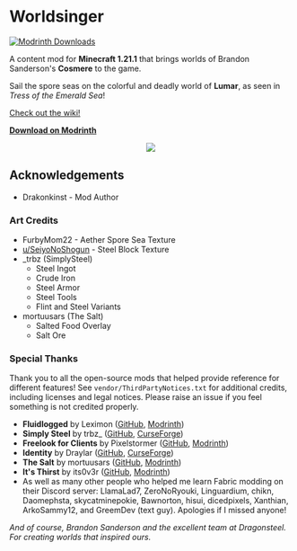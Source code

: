 # Worldsinger

[![Modrinth Downloads](https://img.shields.io/modrinth/dt/worldsinger?style=flat&logo=modrinth&logoColor=%23ffffff&label=Modrinth&color=%231bd96a)](https://modrinth.com/mod/worldsinger)

A content mod for **Minecraft 1.21.1** that brings worlds of Brandon Sanderson's **Cosmere** to the
game.

Sail the
spore seas on the colorful and deadly world of **Lumar**, as seen in *Tress of the Emerald Sea*!

[Check out the wiki!](https://github.com/Drakonkinst/Worldsinger/wiki)

[**Download on Modrinth**](https://modrinth.com/mod/worldsinger)

<p align="center">
  <img src="https://github.com/user-attachments/assets/c33e0af5-14e1-4475-91f1-71435260c49f">
</p>

## Acknowledgements

* Drakonkinst - Mod Author

### Art Credits

* FurbyMom22 - Aether Spore Sea Texture
* [u/SeiyoNoShogun](https://www.reddit.com/r/Minecraft/comments/sjnzd9/i_never_really_liked_the_look_of_the_default_iron) -
  Steel Block Texture
* _trbz (SimplySteel)
    * Steel Ingot
    * Crude Iron
    * Steel Armor
    * Steel Tools
    * Flint and Steel Variants
* mortuusars (The Salt)
    * Salted Food Overlay
    * Salt Ore

### Special Thanks

Thank you to all the open-source mods that helped provide reference for different features!
See `vendor/ThirdPartyNotices.txt` for
additional credits, including licenses and legal notices. Please raise an issue if you feel
something is not credited properly.

* **Fluidlogged** by Leximon
  ([GitHub](https://github.com/Leximon/Fluidlogged/tree/v1-1.20), [Modrinth](https://modrinth.com/mod/fluidlogged))
* **Simply Steel** by trbz_
  ([GitHub](https://github.com/ethanhmaness/Simply-Steel), [CurseForge](https://www.curseforge.com/minecraft/mc-mods/simply-steel-forge))
* **Freelook for Clients** by Pixelstormer
  ([GitHub](https://github.com/Pixelstormer/freelook_for_clients/tree/dev), [Modrinth](https://modrinth.com/mod/freelook-for-clients))
* **Identity** by Draylar
  ([GitHub](https://github.com/Draylar/identity), [CurseForge](https://www.curseforge.com/minecraft/mc-mods/identity))
* **The Salt** by
  mortuusars ([GitHub](https://github.com/mortuusars/Salt), [Modrinth](https://modrinth.com/mod/salt))
* **It's Thirst** by its0v3r
  ([GitHub](https://github.com/its0v3r/Its-Thirst/tree/1.19.3), [Modrinth](https://modrinth.com/mod/its-thirst))
* As well as many other people who helped me learn Fabric modding on their Discord server:
  LlamaLad7, ZeroNoRyouki, Linguardium, chikn, Daomephsta, skycatminepokie, Bawnorton, hisui,
  dicedpixels, Xanthian, ArkoSammy12, and GreemDev (text guy). Apologies if I missed anyone!

*And of course, Brandon Sanderson and the excellent team at Dragonsteel. For creating worlds that
inspired ours.*

